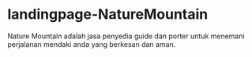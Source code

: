 # landingpage-NatureMountain
Nature Mountain adalah jasa penyedia guide dan porter untuk menemani perjalanan mendaki anda yang berkesan dan aman.
